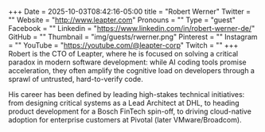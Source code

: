 +++
Date = 2025-10-03T08:42:16-05:00
title = "Robert Werner"
Twitter = ""
Website = "http://www.leapter.com"
Pronouns = ""
Type = "guest"
Facebook = ""
Linkedin = "https://www.linkedin.com/in/robert-werner-de/"
GitHub = ""
Thumbnail = "img/guests/rwerner.png"
Pinterest = ""
Instagram = ""
YouTube = "https://youtube.com/@leapter-corp"
Twitch = ""
+++
Robert is the CTO of Leapter, where he is focused on solving a critical paradox in modern software development: while AI coding tools promise acceleration, they often amplify the cognitive load on developers through a sprawl of untrusted, hard-to-verify code.

His career has been defined by leading high-stakes technical initiatives: from designing critical systems as a Lead Architect at DHL, to heading product development for a Bosch FinTech spin-off, to driving cloud-native adoption for enterprise customers at Pivotal (later VMware/Broadcom).
